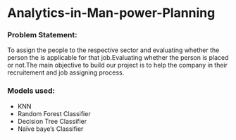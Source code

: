# Analytics-in-Man-power-Planning
### Problem Statement:
To assign the people to the respective sector and evaluating whether 
the person the is applicable for that job.Evaluating whether the person 
is placed or not.The main objective to build our project is to help the 
company in their recruitement and job assigning process.
### Models used:
* KNN
* Random Forest Classifier
* Decision Tree Classifier
* Naïve baye’s Classifier
